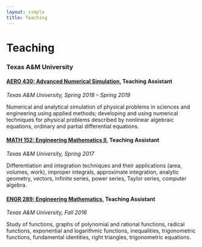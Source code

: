 ```yaml
---
layout: simple
title: Teaching
---
```


# Teaching

### Texas A&M University
<!--<a href="">My work is funded by the community.</a> -->

#### [AERO 430: Advanced Numerical Simulation](https://catalog.tamu.edu/undergraduate/course-descriptions/aero/), Teaching Assistant
_Texas A&M University, Spring 2018 – Spring 2019_

Numerical and analytical simulation of physical problems in sciences and engineering using applied methods; developing and using numerical techniques for physical problems described by nonlinear algebraic equations, ordinary and partial differential equations.

#### [MATH 152: Engineering Mathematics II](https://catalog.tamu.edu/undergraduate/course-descriptions/math/), Teaching Assistant
_Texas A&M University, Spring 2017_

Differentiation and integration techniques and their applications (area, volumes, work), improper integrals, approximate integration, analytic geometry, vectors, infinite series, power series, Taylor series, computer algebra.

#### [ENGR 289: Engineering Mathematics](https://catalog.tamu.edu/undergraduate/course-descriptions/engr/), Teaching Assistant
_Texas A&M University, Fall 2016_

Study of functions, graphs of polynomial and rational functions, radical functions, exponential and logarithmic functions, inequalities, trigonometric functions, fundamental identities, right triangles, trigonometric equations.